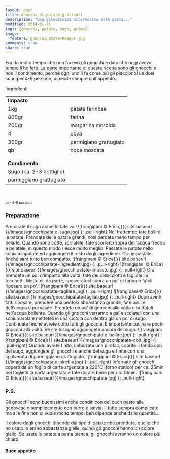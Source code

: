 ```yaml
---
layout: post
title: Gnocchi di patate gratinati
description: "Una golosissima alternativa alla pasta..."
modified: 2014-01-15
tags: [gnocchi, patate, sugo, primo]
image:
  feature: gnocchipatate-header.jpg
comments: true
share: true
---
```


Era da molto tempo che non facevo gli gnocchi e dato che oggi avevo tempo li ho fatti. La parte importante di questa ricetta sono gli gnocchi e non il condimento, perché ogni uno li fa come più gli piacciono! Le dosi sono per 4-6 persone, dipende sempre dall'appetito...


<div class="ingredients">
  <div class="ingredients-title">Ingredienti</div>
  <table>
    <tbody>
      <tr>
        <td colspan="2"><b>Impasto</b></td>
      </tr>
      <tr>
        <td>1kg</td>
        <td>patate farinose</td>
      </tr>
      <tr>
        <td>800gr</td>
        <td>farina</td>
      </tr>
      <tr>
        <td>200gr</td>
        <td>margarina morbida</td>
      </tr>
      <tr>
        <td>4</td>
        <td>uova</td>
      </tr>
      <tr>
      	<td>300gr</td>
        <td>parmigiano grattugiato</td>
      </tr>
      <tr>
        <td>qb</td>
        <td>noce moscata</td>
      </tr>
      <tr style="height: 15px;"></tr>
      <tr>          
        <td colspan="2"><b>Condimento</b></td>
      </tr>
      <tr>
        <td>Sugo (ca. 2-3 bottiglie)</td>
      </tr>
      <tr>      
        <td>parmiggiano grattugiato</td>       
      </tr>
    </tbody>
  </table>
  <br></br>
  <i class="pull-right" style="font-size: 80%;">per 4-6 persone</i>
</div>


<h3>
	<font color="grey">
		<i class="icon-cogs"></i>
	</font> Preparazione
</h3>

Preparate il sugo come lo fate voi!
![frangipani © Erica]({{ site.baseurl }}/images/gnocchipatate-sugo.jpg)
{: .pull-right}
Nel frattempo fate bollire le patate. Prendete delle patate grandi, così perdete meno tempo per pelarle. Quando sono cotte, scolatele, fate scorrerci sopra dell'acqua fredda e pelatele, in questo modo riesce molto meglio. Passate le patate nello schiacciapatate ed aggiungete il resto degli ingredienti. Ora impastate finché sarà tutto ben compatto.
![frangipani © Erica]({{ site.baseurl }}/images/gnocchipatate-ingredienti.jpg)
{: .pull-right}
![frangipani © Erica]({{ site.baseurl }}/images/gnocchipatate-impasto.jpg)
{: .pull-right}
Ora prendete un po' d'impasto alla volta, fate dei salsicciotti e tagliateli a tocchetti. Metteteli da parte, spolverateci sopra un po' di farina e fateli riposare un po'.
![frangipani © Erica]({{ site.baseurl }}/images/gnocchipatate-tagliare.jpg)
{: .pull-right}
![frangipani © Erica]({{ site.baseurl }}/images/gnocchipatate-tagliati.jpg)
{: .pull-right}
Dopo averli fatti riposare, prendere una pentola abbastanza grande, fate bollire dell'acqua e poi salate. Prendete un po' di gnocchi alla volta e buttateli nell'acqua bollente. Quando gli gnocchi verranno a galla scolateli con una schiumarola e metteteli in una ciotola con dentro già un po' di sugo. Continuate finché avrete cotto tutti gli gnocchi. È importante cucinare pochi gnocchi alla volta. Se c'è bisogno aggiungete ancora del sugo.
![frangipani © Erica]({{ site.baseurl }}/images/gnocchipatate-bollire.jpg)
{: .pull-right}
![frangipani © Erica]({{ site.baseurl }}/images/gnocchipatate-cotti.jpg)
{: .pull-right}
Quando avrete finito, imburrate una pirofila, coprite il fondo con del sugo, aggiungete gli gnocchi e anche del sugo e finite con una spolverata di parmiggiano grattugiato.
![frangipani © Erica]({{ site.baseurl }}/images/gnocchipatate-pirofila.jpg)
{: .pull-right}
Infornate gli gnocchi coperti da un foglio di carta argentata a 220°C (forno statico) per ca. 25min poi togliete la carta argentata e fate dorare bene per ca. 10min.
![frangipani © Erica]({{ site.baseurl }}/images/gnocchipatate.jpg)
{: .pull-right}

<h3>
  <font color="#FFCC00">
    <i class="icon-lightbulb"></i>
  </font> P.S.
</h3>


Gli gnocchi sono buonissimi anche conditi con del buon pesto alla genovese o semplicemente con burro e salvia. Il tutto sempra complicato ma alla fine non ci vuole molto tempo, beh dipende anche dalle quantità... 

Il colore degli gnocchi dipende dal tipo di patate che prendete, quelle che ho usato io erano abbastanza gialle, quindi gli gnocchi hanno un colore giallo. Se usate le patate a pasta bianca, gli gnocchi avranno un colore più chiaro.

<h4>Buon appetito
	<font color="red">
		<i class="icon-smile"></i>
	</font>
</h4>

